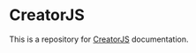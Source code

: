 # CreatorJS

This is a repository for [CreatorJS](https://github.com/creator-js/creator-cli) documentation.
